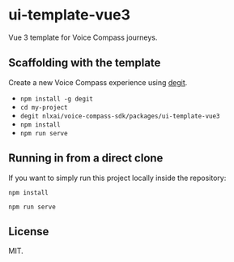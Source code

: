 # ui-template-vue3

Vue 3 template for Voice Compass journeys.

## Scaffolding with the template

Create a new Voice Compass experience using [degit](https://github.com/Rich-Harris/degit).

* `npm install -g degit`
* `cd my-project`
* `degit nlxai/voice-compass-sdk/packages/ui-template-vue3`
* `npm install`
* `npm run serve`

## Running in from a direct clone

If you want to simply run this project locally inside the repository:

`npm install`

`npm run serve`

## License

MIT.

